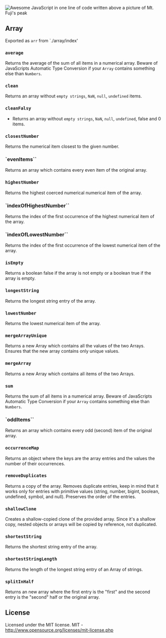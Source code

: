 ![Awesome JavaScript in one line of code written above a picture of Mt. Fuji's peak](ajsioloc.png)
  
## Array
Exported as `arr` from `./array/index'

### `average`
Returns the average of the sum of all items in a numerical array. 
Beware of JavaScripts Automatic Type Conversion if your `Array` contains something else than `Numbers`.
### `clean`
Returns an array without `empty strings`, `NaN`, `null`, `undefined` items.

### `cleanFalsy`
 * Returns an array without `empty strings`, `NaN`, `null`, `undefined`, false and 0 items.

### `closestNumber`
Returns the numerical item closest to the given number.

### `evenItems``
Returns an array which contains every even item of the original array.

### `highestNumber`
Returns the highest coerced numerical numerical item of the array.
### `indexOfHighestNumber``
Returns the index of the first occurrence of the highest numerical item of the array.
### `indexOfLowestNumber``
Returns the index of the first occurrence of the lowest numerical item of the array.

### `isEmpty`
Returns a boolean false if the array is not empty or a boolean true if the array is empty.
### `longestString`
Returns the longest string entry of the array.
### `lowestNumber`
Returns the lowest numerical item of the array.
### `mergeArrayUnique`
Returns a new Array which contains all the values of the two Arrays. Ensures that the new array contains only unique values. 
### `mergeArray`
Returns a new Array which contains all items of the two Arrays.

### `sum`
Returns the sum of all items in a numerical array. 
Beware of JavaScripts Automatic Type Conversion if your `Array` contains something else than `Numbers`.

### `oddItems``
Returns an array which contains every odd (second) item of the original array.

### `occurrenceMap`
Returns an object where the keys are the array entries and the values the number of their occurrences.
### `removeDuplicates`
Returns a copy of the array.
Removes duplicate entries, keep in mind that it works only for entries with primitive values (string, number, bigint, boolean, undefined, symbol, and null). Preserves the order of the entries.
### `shallowClone`
Creates a shallow-copied clone of the provided array. Since it's a shallow copy, nested objects or arrays will be copied by reference, not duplicated.
 
### `shortestString`
Returns the shortest string entry of the array.
 
### `shortestStringLength`
Returns the length of the longest string entry of an Array of strings.

### `splitInHalf`
Returns an new array where the first entry is the "first" and the second entry is the "second" half or the original array.

 

## License

Licensed under the MIT license.
MIT - http://www.opensource.org/licenses/mit-license.php
